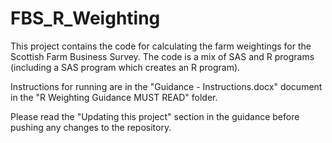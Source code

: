 # FBS_R_Weighting

This project contains the code for calculating the farm weightings for the Scottish Farm Business Survey. The code is a mix of SAS and R programs (including a SAS program which creates an R program).

Instructions for running are in the  "Guidance - Instructions.docx" document in the "R Weighting Guidance MUST READ" folder.

Please read the "Updating this project" section in the guidance before pushing any changes to the repository.